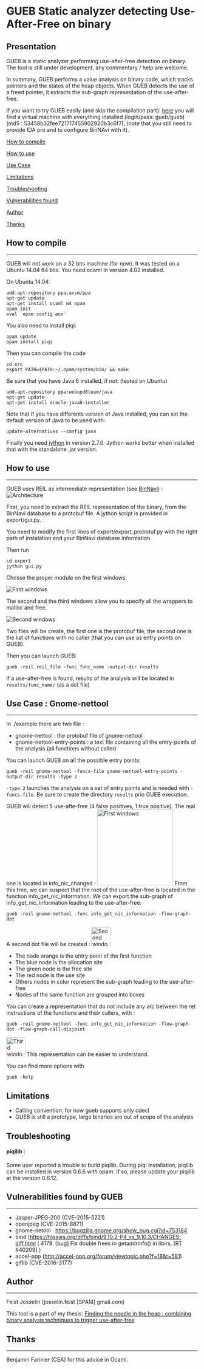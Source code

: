 **GUEB** Static analyzer detecting Use-After-Free on binary	
==============

Presentation
--------------

GUEB is a static analyzer performing use-after-free detection on binary.
The tool is still under development, any commentary / help are welcome.

In summary, GUEB performs a value analysis on binary code, which tracks pointers and the states of the heap objects. When GUEB detects the use of a freed pointer, it extracts the sub-graph representation of the use-after-free.

If you want to try GUEB easily (and skip the compilation part): [here](http://www-verimag.imag.fr/~feist/GUEB.ova) you will find a virtual machine with everything installed (login/pass: gueb/gueb) (md5 : 53458b32fee721717455902920b3c6f7), (note that you still need to provide IDA pro and to configure BinNAvi with it).

[How to compile](#how-to-compile)

[How to use](#how-to-use)

[Use Case](#use-case--gnome-nettool)

[Limitations](#limitations)

[Troubleshooting](#troubleshooting)

[Vulnerabilities found](#vulnerabilities-found-by-gueb)

[Author](#author)

[Thanks](#thanks)

## <a name="how-to-compile"></a>How to compile
--------------
GUEB will not work on a 32 bits machine (for now).
It was tested on a Ubuntu 14.04 64 bits.
You need ocaml in version 4.02 installed.

On Ubuntu 14.04:
```  
add-apt-repository ppa:avsm/ppa
apt-get update
apt-get install ocaml m4 opam
opam init
eval `opam config env`
```
You also need to install piqi:
```
opam update
opam install piqi
```
Then you can compile the code
```
cd src
export PATH=$PATH:~/.opam/system/bin/ && make
```

Be sure that you have Java 8 installed, if not: (tested on Ubuntu)
```
add-apt-repository ppa:webupd8team/java
apt-get update
apt-get install oracle-java8-installer
```
Note that if you have differents version of Java installed, you can set the default version of Java to be used with:
```
update-alternatives --config java
```

Finally you need [jython](http://www.jython.org/downloads.html) in version 2.7.0. Jython works better when installed that with the standalone .jar version.
## <a name="how-to-use"></a>How to use
--------------
GUEB uses REIL as intermediate representation (see [BinNavi](https://github.com/google/binnavi)) :
![Architecture](./doc/pics/architecture.png)

First, you need to extract the REIL representation of the binary, from the BinNavi database to a protobuf file.
A jython script is provided in export/gui.py.

You need to modify the first lines of export/export_probotuf.py with the right path of instalation and  your BinNavi database information.


Then run 
```
cd export
jython gui.py
```
Chosse the proper module on the first windows.

![First windows](./doc/pics/export1.png)

The second and the third windows allow you to specify all the wrappers to malloc and free.

![Second windows](./doc/pics/export2.png)

Two files will be create, the first one is the protobuf file, the second one is the list of functions with no caller (that you can use as entry points on GUEB).

Then you can launch GUEB:
```
gueb -reil reil_file -func func_name -output-dir results 
```

If a use-after-free is found, results of the analysis will be located in  `results/func_name/` (as a dot file)

## <a name="use-case--gnome-nettool"></a>Use Case : Gnome-nettool
-----------
In ./example there are two file : 
* gnome-nettool : the protobuf file of gnome-nettool
* gnome-nettool-entry-points : a text file containing all the entry-points of the analysis (all functions without caller)

You can launch GUEB on all the possible entry points:
```
gueb -reil gnome-nettool -funcs-file gnome-nettool-entry-points -output-dir results -type 2
```
`-type 2` launches the analysis on a set of entry points and is needed with `-funcs-file`. Be sure to create the directory `results` prio GUEB execution.

GUEB will detect 5 use-afte-free (4 false positives, 1 true positive).
The real one is located in info_nic_changed :
<img src="./doc/pics/gnome-nettool1.png" alt="First windows" style="width: 200px;"/>
From this tree, we can suspect that the root of the use-after-free is located in the function info_get_nic_information.
We can export the sub-graph of info_get_nic_information leading to the use-after-free:
```
gueb -reil gnome-nettool -func info_get_nic_information -flow-graph-dot
```
A second dot file will be created :
<a href="./doc/pics/gnome-nettool3.png"><img src="./doc/pics/gnome-nettool2-light.png" alt="Second window" style="width: 50px;"/></a>
* The node orange is the entry point of the first function
* The blue node is the allocation site
* The green node is the free site
* The red node is the use site
* Others nodes in color represent the sub-graph leading to the use-after-free
* Nodes of the same function are grouped into boxes

You can create a representation that do not include any arc between the ret instructions of the functions and their callers, with :
```
gueb -reil gnome-nettool -func info_get_nic_information -flow-graph-dot -flow-graph-call-disjoint
```
<a href="./doc/pics/gnome-nettool3.png"><img src="./doc/pics/gnome-nettool3-light.png" alt="Third window" style="width: 50px;"/></a>
This representation can be easier to understand.


You can find more options with
```
gueb -help
```

## <a name="limitations"></a>Limitations

* Calling convention: for now gueb supports only cdecl
* GUEB is still a prototype, large binaries are out of scope of the analysis 

## <a name="troubleshooting"></a> Troubleshooting

#### piqilib :

Some user reported a trouble to build piqilib. During piqi installation, piqilib can be installed in version 0.6.6 with opam. If so, please update your piqilib at the version 0.6.12.


## <a name="vulnerabilities-found-by-gueb"></a>Vulnerabilities found by GUEB
----------

* Jasper-JPEG-200 (CVE-2015-5221)
* openjpeg (CVE-2015-8871)
* gnome-netool : https://bugzilla.gnome.org/show_bug.cgi?id=753184 
* bind (https://fossies.org/diffs/bind/9.10.2-P4_vs_9.10.3/CHANGES-diff.html ( 4179.  [bug]  Fix double frees in getaddrinfo() in libirs.     [RT #40209] )
* accel-ppp (http://accel-ppp.org/forum/viewtopic.php?f=18&t=581)
* giflib (CVE-2016-3177)

## <a name="author"></a>Author
-------------
Feist Josselin (josselin.feist [SPAM] gmail.com)
 
This tool is a part of my thesis: [Finding the needle in the heap : combining binary analysis techniques to trigger use-after-free](https://tel.archives-ouvertes.fr/tel-01681707v2/document)


## <a name="thanks"></a>Thanks
-------------
Benjamin Farinier (CEA) for this advice in Ocaml.
